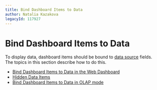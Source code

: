```yaml
---
title: Bind Dashboard Items to Data
author: Natalia Kazakova
legacyId: 117927
---
```

# Bind Dashboard Items to Data
To display data, dashboard items should be bound to [data source](providing-data.md) fields. The topics in this section describe how to do this.
* [Bind Dashboard Items to Data in the Web Dashboard](bind-dashboard-items-to-data/bind-dashboard-items-to-data-in-the-web-dashboard.md)
* [Hidden Data Items](bind-dashboard-items-to-data/hidden-data-items.md)
* [Bind Dashboard Items to Data in OLAP mode](bind-dashboard-items-to-data/bind-dashboard-items-to-data-in-olap-mode.md)